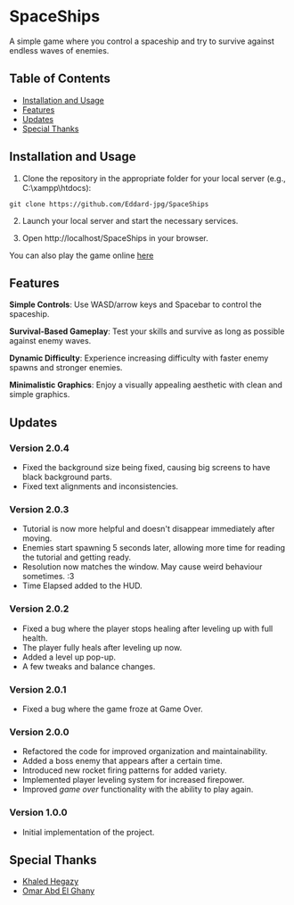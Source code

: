 # SpaceShips

A simple game where you control a spaceship and try to survive against endless waves of enemies.

## Table of Contents

- [Installation and Usage](#installation-and-usage)
- [Features](#features)
- [Updates](#updates)
- [Special Thanks](#special-thanks)

## Installation and Usage

1. Clone the repository in the appropriate folder for your local server (e.g., C:\xampp\htdocs):
```shell
git clone https://github.com/Eddard-jpg/SpaceShips
```
2. Launch your local server and start the necessary services.

3. Open http://localhost/SpaceShips in your browser.

You can also play the game online [here](https://eddard-jpg.github.io/SpaceShips/)

## Features

**Simple Controls**: Use WASD/arrow keys and Spacebar to control the spaceship.

**Survival-Based Gameplay**: Test your skills and survive as long as possible against enemy waves.

**Dynamic Difficulty**: Experience increasing difficulty with faster enemy spawns and stronger enemies.

**Minimalistic Graphics**: Enjoy a visually appealing aesthetic with clean and simple graphics.

## Updates

### Version 2.0.4

- Fixed the background size being fixed, causing big screens to have black background parts.
- Fixed text alignments and inconsistencies.

### Version 2.0.3

- Tutorial is now more helpful and doesn't disappear immediately after moving.
- Enemies start spawning 5 seconds later, allowing more time for reading the tutorial and getting ready.
- Resolution now matches the window. May cause weird behaviour sometimes. :3
- Time Elapsed added to the HUD.

### Version 2.0.2

- Fixed a bug where the player stops healing after leveling up with full health.
- The player fully heals after leveling up now.
- Added a level up pop-up.
- A few tweaks and balance changes.

### Version 2.0.1

- Fixed a bug where the game froze at Game Over.

### Version 2.0.0

- Refactored the code for improved organization and maintainability.
- Added a boss enemy that appears after a certain time.
- Introduced new rocket firing patterns for added variety.
- Implemented player leveling system for increased firepower.
- Improved *game over* functionality with the ability to play again.

### Version 1.0.0

- Initial implementation of the project.

## Special Thanks

- [Khaled Hegazy](https://github.com/KhaledHegazy222)
- [Omar Abd El Ghany](https://github.com/Omar622)
